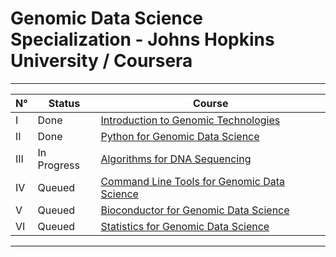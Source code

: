 # Genomic Data Science Specialization - Johns Hopkins University / Coursera

---

N°  | Status | Course |
--- | --- | --- |
I   | Done | [Introduction to Genomic Technologies](https://www.coursera.org/learn/introduction-genomics?specialization=genomic-data-science)
II  | Done | [Python for Genomic Data Science](https://www.coursera.org/learn/python-genomics?specialization=genomic-data-science)
III | In Progress | [Algorithms for DNA Sequencing](https://www.coursera.org/learn/dna-sequencing?specialization=genomic-data-science) |
IV  | Queued | [Command Line Tools for Genomic Data Science](https://www.coursera.org/learn/genomic-tools?specialization=genomic-data-science) |
V   | Queued | [Bioconductor for Genomic Data Science](https://www.coursera.org/learn/bioconductor?specialization=genomic-data-science) |
VI  | Queued | [Statistics for Genomic Data Science](https://www.coursera.org/learn/statistical-genomics?specialization=genomic-data-science) |

---
